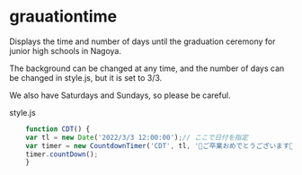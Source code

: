 # grauationtime
Displays the time and number of days until the graduation ceremony for junior high schools in Nagoya.

The background can be changed at any time, and the number of days can be changed in style.js, but it is set to 3/3.

We also have Saturdays and Sundays, so please be careful.

style.js
```js
    function CDT() {
    var tl = new Date('2022/3/3 12:00:00');// ここで日付を指定
    var timer = new CountdownTimer('CDT', tl, '🎉ご卒業おめでとうございます🎉');
    timer.countDown();
    }
```
